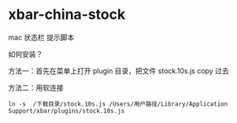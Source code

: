 # xbar-china-stock

mac 状态栏 提示脚本


如何安装？

方法一：首先在菜单上打开 plugin 目录，把文件 stock.10s.js  copy 过去 


方法二：用软连接 

`ln -s  /下载目录/stock.10s.js /Users/用户路径/Library/Application Support/xbar/plugins/stock.10s.js`